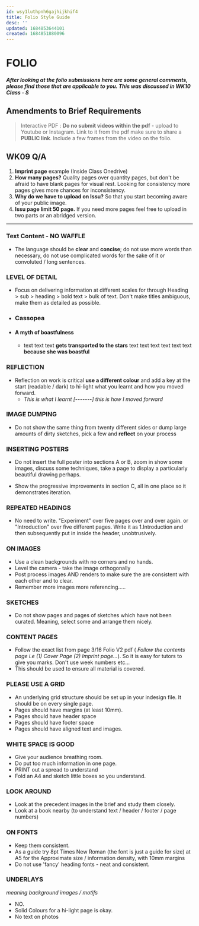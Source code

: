 ```yaml
---
id: wsy1luthpnh6gajhijkhif4
title: Folio Style Guide
desc: ''
updated: 1684853644101
created: 1684851880096
---
```

# FOLIO

#### _After looking at the folio submissions here are some general comments, please find those that are applicable to you. This was discussed in WK10 Class - S_


## Amendments to Brief Requirements 
> Interactive PDF : **Do no submit videos within the pdf** - upload to Youtube or Instagram. Link to it from the pdf make sure to share a **PUBLIC link**. Include a few frames from the video on the folio. 
>

## WK09 Q/A 

1. **Imprint page** example (Inside Class Onedrive) 
2. **How many pages?**  Quality pages over quantity pages, but don't be afraid to have blank pages for visual rest. Looking for consistency more pages gives more chances for inconsistency.
3. **Why do we have to upload on Issu?** So that you start becoming aware of your public image.
4. **Issu page limit 50 page.** If you need more pages feel free to upload in two parts or an abridged version. 

-------
### Text Content - NO WAFFLE 

* The language should be **clear** and **concise**; do not use more words than necessary, do not use complicated words for the sake of it or convoluted / long sentences. 

### LEVEL OF DETAIL

* Focus on delivering information at different scales for through Heading > sub > heading > bold text > bulk of text. Don't make titles ambiguous, make them as detailed as possible.  

* ### Cassopea

* #### A myth of boastfulness

   * text text text **gets transported to the stars** text text text text text text **because she was boastful**

### REFLECTION

* Reflection on work is critical **use a different colour** and add a key at the start (readable / dark) to hi-light what you learnt and how you moved forward.
  * _This is what I learnt [-------] this is how I moved forward_

### IMAGE DUMPING

* Do not show the same thing from twenty different sides or dump large amounts of dirty sketches, pick a few and **reflect** on your process

### INSERTING POSTERS

* Do not insert the full poster into sections A or B, zoom in show some images, discuss some techniques, take a page to display a particularly beautiful drawing perhaps.

* Show the progressive improvements in section C, all in one place so it demonstrates iteration.

### REPEATED HEADINGS

* No need to write. "Experiment" over five pages over and over again. or "Introduction" over five  different pages. Write it as 1.Introduction and then subsequently put in inside the header, unobtrusively.

### ON IMAGES

* Use a clean backgrounds with no corners and no hands. 
* Level the camera - take the image orthogonally
* Post process images AND renders to make sure the are consistent with each other and to clear.
* Remember more images more referencing.....  

### SKETCHES

* Do not show pages and pages of sketches which have not been curated. Meaning, select some and arrange them nicely.

### CONTENT PAGES

* Follow the exact list from page 3/16 Folio V2 pdf (
 _Follow the contents page i.e (1) Cover Page (2) Imprint page..._). So it is easy for tutors to give you marks. Don't use week numbers etc... 
* This should be used to ensure all material is covered.

### PLEASE USE A GRID

* An underlying grid structure should be set up in your indesign file. It should be on every single page.
* Pages should have margins (at least 10mm).
* Pages should have header space
* Pages should have footer space
* Pages should have aligned text and images.

### WHITE SPACE IS GOOD

* Give your audience breathing room.
* Do put too much information in one page.
* PRINT out a spread to understand
* Fold an A4 and sketch little boxes so you understand.

### LOOK AROUND

* Look at the precedent images in the brief and study them closely.
* Look at a book nearby (to understand text / header / footer / page numbers)

### ON FONTS

* Keep them consistent.
* As a guide try 8pt Times New Roman (the font is just a guide for size) at A5 for the Approximate size / information density, with 10mm margins
* Do not use 'fancy' heading fonts - neat and consistent.

### UNDERLAYS

_meaning background images / motifs_

* NO.
* Solid Colours for a hi-light page is okay.
* No text on photos
